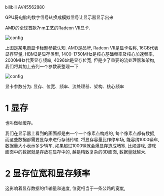 bilibili AV45562880

GPU将电脑的数字信号转换成模拟信号让显示器显示出来

AMD的全球首款7nm工艺的Radeon VII显卡.

![config](./imags/1.jpeg)

上图是某电商显卡标题参数认知. AMD是品牌, Radeon VII是显卡名称, 16GB代表显存容量, HBM2是显存类型, 1400\-1750MHz是核心基础频率及核心加速频率, 2000MHz代表显存频率, 4096bit是显存位宽, 但是少了重要的流处理器和架构, 我们将其加上去列一个参数表整理一下

![config](./imags/2.jpeg)

显卡参数分为: 显存、位宽、频率、流处理器、架构、核心频率

# 1 显存

也叫做帧缓存。

我们在显示器上看到的画面都是由一个一个像素点构成的, 每个像素点都有数据, 而这些数据都需要显存来进行存储传输, 将显存容量比作停车场, 能容纳1000辆车, 数据量大小表示多少辆车, 如果超过1000辆就会爆显存造成堵塞, 比如游戏, 游戏画面中的数据就是存放在显存中的, 越是精致复杂的3D画面, 数据量就越大.

# 2 显存位宽和显存频率

这影响着显存数据的传输量和速度, 位宽相当于一条公路的宽度, 

